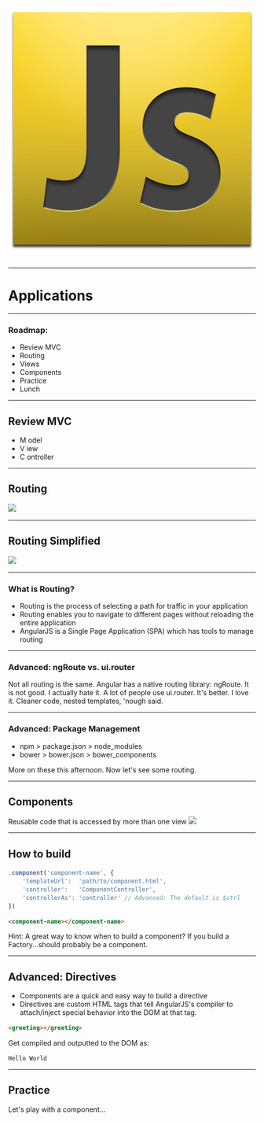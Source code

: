 <!-- .slide: data-transition="concave"  data-background="../images/background.jpg"-->
# ![](../images/js_logo.png)

---

<!-- .slide: data-background="../images/background.jpg"-->
# Applications

---

<!-- .slide: data-background="../images/background.jpg"-->
### Roadmap:
* Review MVC
* Routing
* Views
* Components
* Practice
* Lunch

---

<!-- .slide: data-background="../images/background.jpg"-->
## Review MVC
- M odel
- V iew
- C ontroller

---

<!-- .slide: data-background="../images/background.jpg"-->
## Routing

![](https://image.slidesharecdn.com/angularjs-routingoptions-140605144904-phpapp01/95/angular-js-routing-options-13-638.jpg)

---

<!-- .slide: data-background="../images/background.jpg"-->
## Routing Simplified

![](https://image.slidesharecdn.com/milexmiller3-160405180600/95/from-point-a-to-point-b-gaining-momentum-through-transitions-new-types-of-collaborations-2-638.jpg?cb=1459879603)

---

<!-- .slide: data-background="../images/background.jpg"-->
### What is Routing?

- Routing is the process of selecting a path for traffic in your application
- Routing enables you to navigate to different pages without reloading the entire application
- AngularJS is a Single Page Application (SPA) which has tools to manage routing

---

<!-- .slide: data-background="../images/background.jpg"-->
### Advanced: ngRoute vs. ui.router

Not all routing is the same. Angular has a native routing library: ngRoute. It is not good. I actually hate it. A lot of people use ui.router. It's better. I love it. Cleaner code, nested templates, 'nough said.

---

<!-- .slide: data-background="../images/background.jpg"-->
### Advanced: Package Management

- npm > package.json > node_modules
- bower > bower.json > bower_components

More on these this afternoon. Now let's see some routing.

---

<!-- .slide: data-background="../images/background.jpg"-->
## Components

Reusable code that is accessed by more than one view
![](https://lh5.googleusercontent.com/w0JTkzeku_jwNWe_LIM6FJDqOOcft1GBnwQkmgDEjXxGYZj_e8-FKuV6dzCWU-vz2h6I5A4UM9_J6P2tZCygzBd6_osRbwsEpPFtWOvNw25U1lvV7co5Q6Cs9oD10umpnKQzWcg0)

---

<!-- .slide: data-background="../images/background.jpg"-->
## How to build

```js
.component('component-name', {
    'templateUrl':  'path/to/component.html',
    'controller':   'ComponentController',
    'controllerAs': 'controller' // Advanced: The default is $ctrl
})
```

```html
<component-name></component-name>
```

Hint: A great way to know when to build a component? If you build a Factory...should probably be a component.

---

<!-- .slide: data-background="../images/background.jpg"-->
## Advanced: Directives

- Components are a quick and easy way to build a directive
- Directives are custom HTML tags that tell AngularJS's compiler to attach/inject special behavior into the DOM at that tag.

```html
<greeting></greeting>
```

Get compiled and outputted to the DOM as:

```html
Hello World
```

---

<!-- .slide: data-background="../images/background.jpg"-->
## Practice

Let's play with a component...
